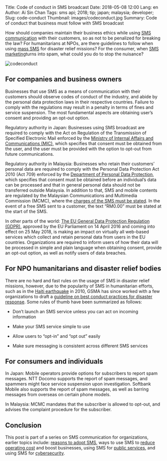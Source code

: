 Title: Code of conduct in SMS broadcast
Date: 2018-05-08 12:00
Lang: en
Author: Ai Sin Chan
Tags: sms api; 2018; tip; japan; malaysia; developer;
Slug: code-conduct
Thumbnail: images/codeconduct.jpg
Summary: Code of conduct that business must follow with SMS broadcast


How should companies maintain their business ethics while using [SMS communication](https://www.xoxzo.com/en/about/sms-api/) with their customers, so as not to be penalized for breaking the law? For humanitarians at NPOs, are there guidelines to follow when using [mass SMS](https://www.xoxzo.com/en/about/sms-api/) for disaster relief missions? For the consumer, when [SMS marketing](https://www.xoxzo.com/en/about/sms-api/)turns into spam, what could you do to stop the nuisance?

![codeconduct](/images/codeconduct.jpg)

## For companies and business owners

Businesses that use SMS as a means of communication with their customers should observe codes of conduct of the industry, and abide by the personal data protection laws in their respective countries. Failure to comply with the regulations may result in a penalty in terms of fines and service suspension. The most fundamental aspects are obtaining user’s consent and providing an opt-out option.

Regulatory authority in Japan:  Businesses using SMS broadcast are required to comply with the Act on Regulation of the Transmission of Specified Electronic Mail enforced by the [Ministry of Internal Affairs and Communications (MIC)](http://measures.antispam.soumu.go.jp/), which specifies that consent must be obtained from the user, and the user must be provided with the option to opt-out from future communications.

Regulatory authority in Malaysia: Businesses who retain their customers’ personal data are required to comply with the Personal Data Protection Act 2010 (Act 709) enforced by the [Department of Personal Data Protection](http://www.pdp.gov.my/index.php/en/), which specifies that consent must be obtained before an individual’s data can be processed and that in general personal data should not be transferred outside Malaysia. In addition to that, SMS and mobile contents are regulated by the Malaysian Communications and Multimedia Commission (MCMC), where the [charges of the SMS must be stated](https://www.skmm.gov.my/skmmgovmy/files/attachments/825138GuidelinesMobileContent.pdf). In the event of a free SMS sent to a customer, the text “RM0.00” must be stated at the start of the SMS.

In other parts of the world: [The EU General Data Protection Regulation (GDPR)](https://www.eugdpr.org/), approved by the EU Parliament on 14 April 2016 and coming into effect on 25 May 2018, is making an impact on virtually all web-based services which collect and retain personal data from users in the EU countries. Organizations are required to inform users of how their data will be processed in simple and plain language when obtaining consent, provide an opt-out option, as well as notify users of data breaches.

## For NPO humanitarians and disaster relief bodies

There are no hard and fast rules on the usage of SMS in disaster relief missions, however, due to the popularity of SMS in humanitarian efforts, such as in the [Haiti earthquake](https://blog.xoxzo.com/en/2018/04/18/mobile-public-service/) in 2010, GSMA has since worked with a few organizations to draft a [guideline on best conduct practices for disaster response](https://www.gsma.com/mobilefordevelopment/programme/mobile-for-humanitarian-innovation/towards-a-code-of-conduct-guidelines-for-the-use-of-sms-in-natural-disasters/). Some rules of thumb have been summarized as follows:

* Don’t launch an SMS service unless you can act on incoming information

* Make your SMS service simple to use

* Allow users to “opt-in” and “opt out” easily

* Make sure messaging is consistent across different SMS services

## For consumers and individuals

In Japan: Mobile operators provide options for subscribers to report spam messages. NTT Docomo supports the report of spam messages, and spammers might face service suspension upon investigation. Softbank Mobile also supports the report of spam messages, as well as barring messages from overseas on certain phone models.

In Malaysia: MCMC mandates that the subscriber is allowed to opt-out, and advises the complaint procedure for the subscriber.

## Conclusion

This post is part of a series on SMS communication for organizations, earlier topics include: [reasons to adopt SMS](https://blog.xoxzo.com/en/2018/04/06/why-adopt-sms/), ways to use SMS to [reduce operating cost](https://blog.xoxzo.com/en/2018/04/23/boost-your-business/) and boost businesses, using SMS for [public services](https://blog.xoxzo.com/en/2018/04/18/mobile-public-service/), and using SMS for [cybersecurity](https://blog.xoxzo.com/en/2018/04/27/2fa-cyber-security/).

